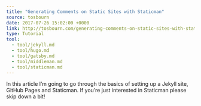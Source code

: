 ```yaml
---
title: "Generating Comments on Static Sites with Staticman"
source: tosbourn
date: 2017-07-26 15:02:00 +0000
link: http://tosbourn.com/generating-comments-on-static-sites-with-staticman/
type: Tutorial
tool:
  - tool/jekyll.md
  - tool/hugo.md
  - tool/gatsby.md
  - tool/middleman.md
  - tool/staticman.md
---
```

In this article I’m going to go through the basics of setting up a Jekyll site, GitHub Pages and Staticman. If you’re just interested in Staticman please skip down a bit!




